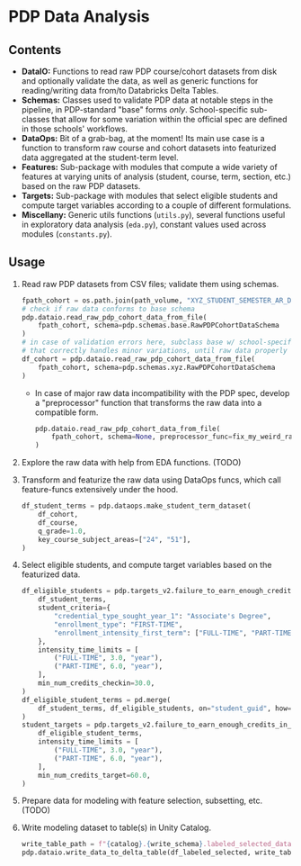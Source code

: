 # PDP Data Analysis

## Contents

- **DataIO:** Functions to read raw PDP course/cohort datasets from disk and optionally validate the data, as well as generic functions for reading/writing data from/to Databricks Delta Tables.
- **Schemas:** Classes used to validate PDP data at notable steps in the pipeline, in PDP-standard "base" forms _only_. School-specific sub-classes that allow for some variation within the official spec are defined in those schools' workflows.
- **DataOps:** Bit of a grab-bag, at the moment! Its main use case is a function to transform raw course and cohort datasets into featurized data aggregated at the student-term level.
- **Features:** Sub-package with modules that compute a wide variety of features at varying units of analysis (student, course, term, section, etc.) based on the raw PDP datasets.
- **Targets:** Sub-package with modules that select eligible students and compute target variables according to a couple of different formulations.
- **Miscellany:** Generic utils functions (`utils.py`), several functions useful in exploratory data analysis (`eda.py`), constant values used across modules (`constants.py`).

## Usage

1. Read raw PDP datasets from CSV files; validate them using schemas.

    ```python
    fpath_cohort = os.path.join(path_volume, "XYZ_STUDENT_SEMESTER_AR_DEIDENTIFIED_123.csv")
    # check if raw data conforms to base schema
    pdp.dataio.read_raw_pdp_cohort_data_from_file(
        fpath_cohort, schema=pdp.schemas.base.RawPDPCohortDataSchema
    )
    # in case of validation errors here, subclass base w/ school-specific schema
    # that correctly handles minor variations, until raw data properly validates
    df_cohort = pdp.dataio.read_raw_pdp_cohort_data_from_file(
        fpath_cohort, schema=pdp.schemas.xyz.RawPDPCohortDataSchema
    )
    ```

    - In case of major raw data incompatibility with the PDP spec, develop a "preprocessor" function that transforms the raw data into a compatible form.

        ```python
        pdp.dataio.read_raw_pdp_cohort_data_from_file(
            fpath_cohort, schema=None, preprocessor_func=fix_my_weird_raw_dataset
        )
        ```

1. Explore the raw data with help from EDA functions. (TODO)

1. Transform and featurize the raw data using DataOps funcs, which call feature-funcs extensively under the hood.

    ```python
    df_student_terms = pdp.dataops.make_student_term_dataset(
        df_cohort,
        df_course,
        q_grade=1.0,
        key_course_subject_areas=["24", "51"],
    )
    ```

1. Select eligible students, and compute target variables based on the featurized data.

    ```python
    df_eligible_students = pdp.targets_v2.failure_to_earn_enough_credits_in_time_from_enrollment.select_eligible_students(
        df_student_terms,
        student_criteria={
            "credential_type_sought_year_1": "Associate's Degree",
            "enrollment_type": "FIRST-TIME",
            "enrollment_intensity_first_term": ["FULL-TIME", "PART-TIME"],
        },
        intensity_time_limits = [
            ("FULL-TIME", 3.0, "year"),
            ("PART-TIME", 6.0, "year"),
        ],
        min_num_credits_checkin=30.0,
    )
    df_eligible_student_terms = pd.merge(
        df_student_terms, df_eligible_students, on="student_guid", how="inner"
    )
    student_targets = pdp.targets_v2.failure_to_earn_enough_credits_in_time_from_enrollment.compute_target_variable(
        df_eligible_student_terms,
        intensity_time_limits = [
            ("FULL-TIME", 3.0, "year"),
            ("PART-TIME", 6.0, "year"),
        ],
        min_num_credits_target=60.0,
    )
    ```

1. Prepare data for modeling with feature selection, subsetting, etc. (TODO)

1. Write modeling dataset to table(s) in Unity Catalog.

    ```python
    write_table_path = f"{catalog}.{write_schema}.labeled_selected_data"
    pdp.dataio.write_data_to_delta_table(df_labeled_selected, write_table_path, spark)
    ```
